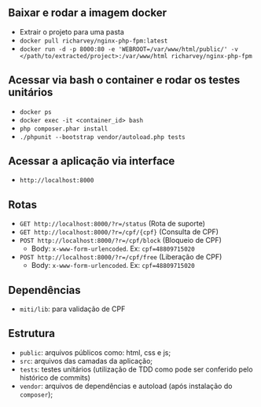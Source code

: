 ## Baixar e rodar a imagem docker

- Extrair o projeto para uma pasta
- `docker pull richarvey/nginx-php-fpm:latest`
- `docker run -d -p 8000:80 -e 'WEBROOT=/var/www/html/public/' -v </path/to/extracted/project>:/var/www/html richarvey/nginx-php-fpm`

## Acessar via bash o container e rodar os testes unitários

- `docker ps`
- `docker exec -it <container_id> bash`
- `php composer.phar install`
- `./phpunit --bootstrap vendor/autoload.php tests`

## Acessar a aplicação via interface

- `http://localhost:8000`

## Rotas

- `GET http://localhost:8000/?r=/status`
(Rota de suporte)
- `GET http://localhost:8000/?r=/cpf/{cpf}` (Consulta de CPF)
- `POST http://localhost:8000/?r=/cpf/block` (Bloqueio de CPF)
  - Body: `x-www-form-urlencoded`. Ex: `cpf=48809715020`
- `POST http://localhost:8000/?r=/cpf/free` (Liberação de CPF)
  - Body: `x-www-form-urlencoded`. Ex: `cpf=48809715020`

## Dependências

- `miti/lib`: para validação de CPF

## Estrutura

- `public`: arquivos públicos como: html, css e js;
- `src`: arquivos das camadas da aplicação;
- `tests`: testes unitários (utilização de TDD como pode ser conferido pelo histórico de commits)
- `vendor`: arquivos de dependências e autoload (após instalação do `composer`);
